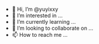 - 👋 Hi, I’m @yuyixxy
- 👀 I’m interested in ...
- 🌱 I’m currently learning ...
- 💞️ I’m looking to collaborate on ...
- 📫 How to reach me ...

<!---
yuyixxy/yuyixxy is a ✨ special ✨ repository because its `README.md` (this file) appears on your GitHub profile.
You can click the Preview link to take a look at your changes.
--->
